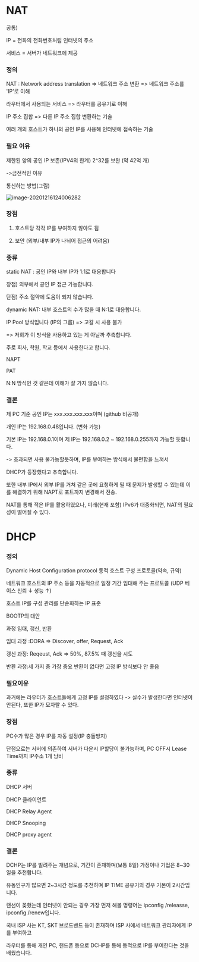# NAT

공통) 

IP = 전화의 전화번호처럼 인터넷의 주소

서비스 = 서버가 네트워크에 제공



### 정의

NAT : Network address translation => 네트워크 주소 변환 => 네트워크 주소를 'IP'로 이해

라우터에서 사용되는 서비스 => 라우터를 공유기로 이해



IP 주소 집합 => 다른 IP 주소 집합 변환하는 기술

여러 개의 호스트가 하나의 공인 IP를 사용해 인터넷에 접속하는 기술



### 필요 이유

제한된 양의 공인 IP 보존(IPV4의 한계) 2^32를 보완 (약 42억 개)

->금전적인 이유



통신하는 방법(그림)

![image-20201216124006282](C:\Users\82109\AppData\Roaming\Typora\typora-user-images\image-20201216124006282.png)



### 장점

1) 호스트당 각각 IP를 부여하지 않아도 됨

2) 보안 (외부/내부 IP가 나뉘어 접근의 어려움)



### 종류

static NAT : 공인 IP와 내부 IP가 1:1로 대응합니다

장점) 외부에서 공인 IP 접근 가능합니다.

단점) 주소 절약에 도움이 되지 않습니다.



dynamic NAT: 내부 호스트의 수가 많을 때 N:1로 대응합니다.

IP Pool 방식입니다 (IP의 그룹) => 고갈 시 사용 불가

=> 저희가 이 방식을 사용하고 있는 게 아닐까 추측합니다.

주로 회사, 학원, 학교 등에서 사용한다고 합니다.



NAPT

PAT



N:N 방식인 것 같은데 이해가 잘 가지 않습니다.



### 결론

제 PC 기준 공인 IP는 xxx.xxx.xxx.xxx이며 (github 비공개)

개인 IP는 192.168.0.48입니다. (변화 가능)

기본 IP는 192.168.0.1이며 제 IP는 192.168.0.2 ~ 192.168.0.255까지 가능할 듯합니다.

-> 초과되면 사용 불가능할듯하며, IP를 부여하는 방식에서 불편함을 느껴서

DHCP가 등장했다고 추측합니다.



또한 내부 IP에서 외부 IP를 거쳐 같은 곳에 요청하게 될 때 문제가 발생할 수 있는데 이를 해결하기 위해 NAPT로 포트까지 변경해서 전송.



NAT를 통해 적은 IP를 활용하였으나, 미래(현재 포함) IPv6가 대중화되면, NAT의 필요성이 떨어질 수 있다.





# DHCP

### 정의

Dynamic Host Configuration protocol 동적 호스트 구성 프로토콜(약속, 규약)



네트워크 호스트의 IP 주소 등을 자동적으로 일정 기간 임대해 주는 프로토콜 (UDP 베이스 신뢰 ↓ 성능 ↑)

호스트 IP를 구성 관리를 단순화하는 IP 표준



BOOTP의 대안



과정 임대, 갱신, 반환

임대 과정 :DORA => Discover, offer, Request, Ack

갱신 과정: Reqeust, Ack => 50%, 87.5% 때 갱신을 시도

반환 과정:세 가지 중 가장 중요 반환이 없다면 고정 IP 방식보다 안 좋음



### 필요이유

과거에는 라우터가 호스트들에게 고정 IP를 설정하였다 -> 실수가 발생한다면 인터넷이 안된다, 또한 IP가 모자랄 수 있다.



### 장점

PC수가 많은 경우 IP를 자동 설정(IP 충돌방지)



단점으로는 서버에 의존하여 서버가 다운시 IP할당이 불가능하며, PC OFF시 Lease Time까지 IP주소 1개 낭비

### 종류

DHCP 서버

DHCP 클라이언트

DHCP Relay Agent

DHCP Snooping

DHCP proxy agent

### 결론

DCHP는 IP를 빌려주는 개념으로, 기간이 존재하며(보통 8일) 가정이나 기업은 8~30일을 추천합니다.

유동인구가 많으면 2~3시간 정도를 추천하며 IP TIME 공유기의 경우 기본이 2시간입니다.

랜선이 꽂혔는데 인터넷이 안되는 경우 가장 먼저 해볼 명령어는 ipconfig /releasse, ipconfig /renew입니다.

국내 ISP 사는 KT, SKT 브로드밴드 등이 존재하며 ISP 사에서 네트워크 관리자에게 IP를 부여하고

라우터를 통해 개인 PC, 핸드폰 등으로 DCHP를 통해 동적으로 IP를 부여한다는 것을 배웠습니다.

